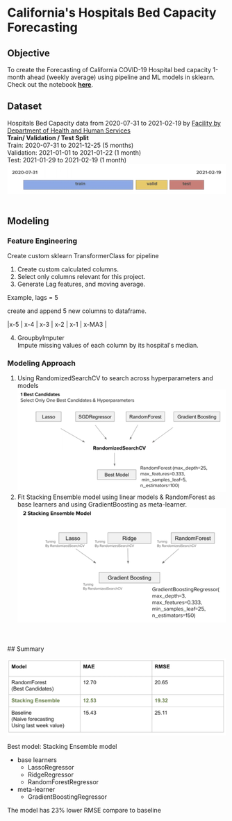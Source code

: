# California's Hospitals Bed Capacity Forecasting
## Objective
To create the Forecasting of California COVID-19 Hospital bed capacity 1-month ahead (weekly average) using pipeline and ML models in sklearn. Check out the notebook **[here](https://github.com/anawatbk/hospital-capacity-forecasting/blob/main/final_dev.ipynb)**.
<br>
## Dataset
Hospitals Bed Capacity data from 2020-07-31 to 2021-02-19 by
[Facility by Department of Health and Human Services](https://healthdata.gov/dataset/covid-19-reported-patient-impact-and-hospital-capacity-facility )<br>
**Train/ Validation / Test Split**<br>
Train: 2020-07-31 to 2021-12-25 (5 months)<br>
Validation: 2021-01-01 to 2021-01-22 (1 month)<br>
Test: 2021-01-29 to 2021-02-19 (1 month)
![](images/split.png?raw=True)
<br>
<br>
## Modeling
### Feature Engineering
Create custom sklearn TransformerClass for
pipeline
<br>
1. Create custom calculated columns. 
2. Select only columns relevant for this project. 
3. Generate Lag features, and moving average. 
 
Example, lags = 5

create and append 5 new columns to dataframe.  

|x-5 | x-4 | x-3 | x-2 | x-1 | x-MA3 |

4. GroupbyImputer   
Impute missing values of each column by its hospital's median.


### Modeling Approach

1. Using RandomizedSearchCV to search across hyperparameters and models
![](images/approach1.png?raw=True)
2. Fit Stacking Ensemble model using linear models & RandomForest as base learners and using GradientBoosting as meta-learner.
![](images/approach2.png?raw=True)
<br>
<br>
## Summary<br>

![](images/summary.png?raw=True)

Best model: Stacking Ensemble model 
* base learners
    * LassoRegressor
    * RidgeRegressor
    * RandomForestRegressor
* meta-learner
    * GradientBoostingRegressor

The model has 23% lower RMSE compare to baseline
